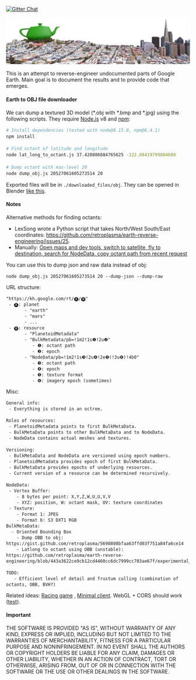 [![Gitter Chat](https://badges.gitter.im/earth-reverse-engineering/lobby.svg)](https://gitter.im/earth-reverse-engineering/lobby)

![header](header.png "Header image: 37.793647, -122.398938")

This is an attempt to reverse-engineer undocumented parts of Google Earth. Main goal is to document the results and to provide code that emerges.

#### Earth to OBJ file downloader
We can dump a textured 3D model (*.obj with *.bmp and *.jpg) using the following scripts. They require [Node.js](https://nodejs.org/en/) v8 and [npm](https://www.npmjs.com/):
```sh
# Install dependencies (tested with node@8.15.0, npm@6.4.1)
npm install

# Find octant of latitude and longitude
node lat_long_to_octant.js 37.420806884765625 -122.08419799804688

# Dump octant with max-level 20
node dump_obj.js 20527061605273514 20
```
Exported files will be in `./downloaded_files/obj`. They can be opened in Blender [like this](BLENDER.md).

#### Notes

Alternative methods for finding octants:
- LexSong wrote a Python script that takes North/West South/East coordinates: https://github.com/retroplasma/earth-reverse-engineering/issues/25.
- Manually: [Open maps and dev tools, switch to satellite, fly to destination, search for NodeData, copy octant path from recent request](how_to_find_octant.jpg)

You can use this to dump json and raw data instead of obj:
```
node dump_obj.js 20527061605273514 20 --dump-json --dump-raw
```

URL structure:
```
"https://kh.google.com/rt/🅐/🅑"
 - 🅐: planet
       - "earth"
       - "mars"
       - ...
 - 🅑: resource
       - "PlanetoidMetadata"
       - "BulkMetadata/pb=!1m2!1s❶!2u❷"
          - ❶: octant path
          - ❷: epoch
       - "NodeData/pb=!1m2!1s❸!2u❹!2e❺(!3u❻)!4b0"
          - ❸: octant path
          - ❹: epoch
          - ❺: texture format
          - ❻: imagery epoch (sometimes)
```

Misc:
```
General info:
 - Everything is stored in an octree.

Roles of resources:
 - PlanetoidMetadata points to first BulkMetaData.
 - BulkMetaData points to other BulkMetaData and to NodeData.
 - NodeData contains actual meshes and textures.

Versioning:
 - BulkMetaData and NodeData are versioned using epoch numbers.
 - PlanetoidMetadata provides epoch of first BulkMetaData.
 - BulkMetaData provides epochs of underlying resources.
 - Current version of a resource can be determined recursively.
 
NodeData:
 - Vertex Buffer:
    - 8 bytes per point: X,Y,Z,W,U,U,V,V
    - XYZ: position, W: octant mask, UV: texture coordinates
 - Texture:
    - Format 1: JPEG
    - Format 6: S3 DXT1 RGB
BulkMetaData:
  - Oriented Bounding Box
    - Dump OBB to obj: https://gist.github.com/retroplasma/5698808bfaa63ffd03f751a84fa6ce14
    - Latlong to octant using OBB (unstable): https://github.com/retroplasma/earth-reverse-engineering/blob/443a3622ce9cb12cd4460cc6dc7999cc703ae67f/experimental_latlong_to_octant.js

TODO:
   - Efficient level of detail and frustum culling (combination of octants, OBB, BVH?)
```

Related ideas: [Racing game](https://www.reddit.com/r/Showerthoughts/comments/aex25s/race_car_video_games_could_be_amazing_if_they/) , [Minimal client](https://github.com/kaylathedev/google-maps-3d-client). WebGL + CORS should work ([test](https://retroplasma.github.io/get_planetoid_metadata.html)).

#### Important
THE SOFTWARE IS PROVIDED "AS IS", WITHOUT WARRANTY OF ANY KIND, EXPRESS OR IMPLIED, INCLUDING BUT NOT LIMITED TO THE WARRANTIES OF MERCHANTABILITY, FITNESS FOR A PARTICULAR PURPOSE AND NONINFRINGEMENT. IN NO EVENT SHALL THE AUTHORS OR COPYRIGHT HOLDERS BE LIABLE FOR ANY CLAIM, DAMAGES OR OTHER LIABILITY, WHETHER IN AN ACTION OF CONTRACT, TORT OR OTHERWISE, ARISING FROM, OUT OF OR IN CONNECTION WITH THE SOFTWARE OR THE USE OR OTHER DEALINGS IN THE SOFTWARE.
